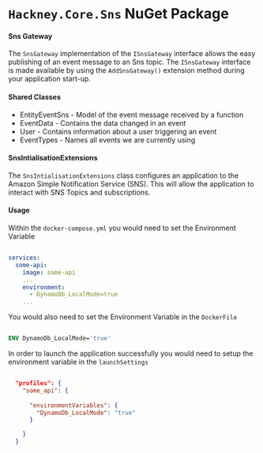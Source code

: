 # `Hackney.Core.Sns` NuGet Package

#### Sns Gateway
The `SnsGateway` implementation of the `ISnsGateway` interface allows the easy publishing of an event message to an Sns topic.
The `ISnsGateway` interface is made available by using the `AddSnsGateway()` extension method during your application start-up.

#### Shared Classes
- EntityEventSns - Model of the event message received by a function
- EventData - Contains the data changed in an event
- User - Contains information about a user triggering an event
- EventTypes - Names all events we are currently using

#### SnsIntialisationExtensions

The `SnsIntialisationExtensions` class configures an application to the Amazon Simple Notification Service (SNS). This will allow the application to interact with SNS Topics and subscriptions.

#### Usage

Within the `docker-compose.yml` you would need to set the Environment Variable 

```yml

services:
  some-api:
    image: some-api
    ...
    environment:
      - DynamoDb_LocalMode=true
    ...

```

You would also need to set the Environment Variable in the `DockerFile`

```Dockerfile

ENV DynamoDb_LocalMode='true'

```

In order to launch the application successfully you would need to setup the environment variable in the `launchSettings`

```json

  "profiles": {
    "some_api": {
    
      "environmentVariables": {
        "DynamoDb_LocalMode": "true"
      }

    }
  }

```